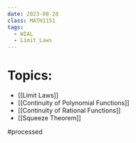 ```yaml
---
date: 2023-08-28
class: MATH1151
tags:
  - WIAL
  - Limit_Laws
---
```

# Topics:
- [[Limit Laws]]
- [[Continuity of Polynomial Functions]]
- [[Continuity of Rational Functions]]
- [[Squeeze Theorem]]

#processed